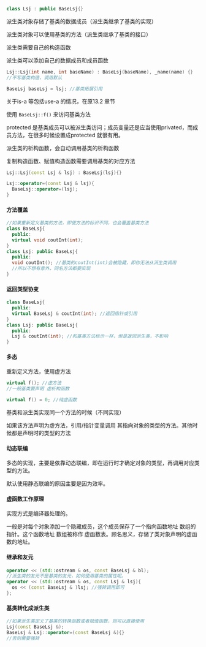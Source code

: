 ```c++
class Lsj : public BaseLsj{}
```

派生类对象存储了基类的数据成员（派生类继承了基类的实现）

派生类对象可以使用基类的方法（派生类继承了基类的接口）

派生类需要自己的构造函数

派生类可以添加自己的数据成员和成员函数

```c++
Lsj::Lsj(int name, int baseName) : BaseLsj(baseName), _name(name) {}
//不写基类构造，调用默认

BaseLsj baseLsj = lsj; //基类拓展引用
```



关于is-a 等包括use-a 的情况，在原13.2 章节

使用 `BaseLsj::f()` 来访问基类方法

protected 是基类成员可以被派生类访问；成员变量还是应当使用privated，而成员方法，在很多时候设置成protected 就很有用。



派生类的析构函数，会自动调用基类的析构函数

复制构造函数、赋值构造函数需要调用基类的对应方法

```c++
Lsj::Lsj(const Lsj & lsj) : BaseLsj(lsj){}

Lsj::operator=(const Lsj & lsj){
  BaseLsj::operator=(lsj);
}
```





#### **方法覆盖**

```c++
//如果重新定义基类的方法，即使方法的标识不同，也会覆盖基类方法
class BaseLsj{
  public:
  virtual void coutInt(int);
}
class Lsj: public BaseLsj{
  public:
  void coutInt(); //基类的coutInt(int)会被隐藏，即你无法从派生类调用
  //所以不想有意外，同名方法都要实现
}
```

#### **返回类型协变**

```c++
class BaseLsj{
  public:
  virtual BaseLsj & coutInt(int); //返回指针或引用
}
class Lsj: public BaseLsj{
  public:
  Lsj & coutInt(int); //和基类方法标示一样，但是返回派生类，不影响
}
```



#### 多态

重新定义方法，使用虚方法

```c++
virtual f(); //虚方法
//一般基类要声明 虚析构函数

virtual f() = 0; //纯虚函数
```

基类和派生类实现同一个方法的时候（不同实现）

如果该方法声明为虚方法，引用/指针变量调用 其指向对象的类型的方法。其他时候都是声明时的类型的方法

#### 动态联编

多态的实现，主要是依靠动态联编，即在运行时才确定对象的类型，再调用对应类型的方法。

默认使用静态联编的原因主要是因为效率。

#### 虚函数工作原理

实现方式是编译器处理的。

一般是对每个对象添加一个隐藏成员，这个成员保存了一个指向函数地址 数组的指针。这个函数地址 数组被称作 虚函数表。顾名思义，存储了类对象声明的虚函数的地址。

#### 继承和友元

```c++
operator << (std::ostream & os, const BaseLsj & bl);
//派生类的友元不是基类的友元，如何使用基类的属性呢。
operator << (std::ostream & os, const Lsj & lsj){
  os << (const BaseLsj & )lsj; //强转调用即可
};
```

#### 基类转化成派生类

```c++
//如果派生类定义了基类的转换函数或者赋值函数，则可以直接使用
Lsj(const BaseLsj &);
BaseLsj & Lsj::operator=(const BaseLsj &){}
//否则需要强转
```

